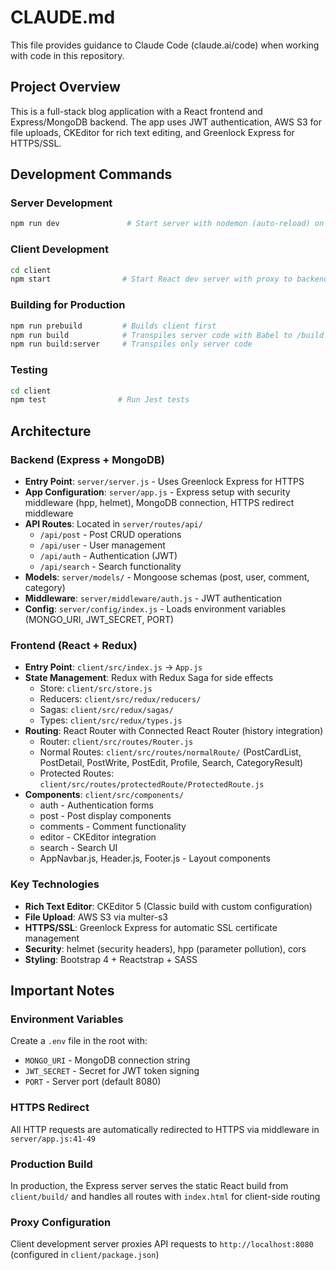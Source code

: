 # CLAUDE.md

This file provides guidance to Claude Code (claude.ai/code) when working with code in this repository.

## Project Overview

This is a full-stack blog application with a React frontend and Express/MongoDB backend. The app uses JWT authentication, AWS S3 for file uploads, CKEditor for rich text editing, and Greenlock Express for HTTPS/SSL.

## Development Commands

### Server Development
```bash
npm run dev               # Start server with nodemon (auto-reload) on port 8080
```

### Client Development
```bash
cd client
npm start                # Start React dev server with proxy to backend
```

### Building for Production
```bash
npm run prebuild         # Builds client first
npm run build            # Transpiles server code with Babel to /build
npm run build:server     # Transpiles only server code
```

### Testing
```bash
cd client
npm test                # Run Jest tests
```

## Architecture

### Backend (Express + MongoDB)
- **Entry Point**: `server/server.js` - Uses Greenlock Express for HTTPS
- **App Configuration**: `server/app.js` - Express setup with security middleware (hpp, helmet), MongoDB connection, HTTPS redirect middleware
- **API Routes**: Located in `server/routes/api/`
  - `/api/post` - Post CRUD operations
  - `/api/user` - User management
  - `/api/auth` - Authentication (JWT)
  - `/api/search` - Search functionality
- **Models**: `server/models/` - Mongoose schemas (post, user, comment, category)
- **Middleware**: `server/middleware/auth.js` - JWT authentication
- **Config**: `server/config/index.js` - Loads environment variables (MONGO_URI, JWT_SECRET, PORT)

### Frontend (React + Redux)
- **Entry Point**: `client/src/index.js` -> `App.js`
- **State Management**: Redux with Redux Saga for side effects
  - Store: `client/src/store.js`
  - Reducers: `client/src/redux/reducers/`
  - Sagas: `client/src/redux/sagas/`
  - Types: `client/src/redux/types.js`
- **Routing**: React Router with Connected React Router (history integration)
  - Router: `client/src/routes/Router.js`
  - Normal Routes: `client/src/routes/normalRoute/` (PostCardList, PostDetail, PostWrite, PostEdit, Profile, Search, CategoryResult)
  - Protected Routes: `client/src/routes/protectedRoute/ProtectedRoute.js`
- **Components**: `client/src/components/`
  - auth - Authentication forms
  - post - Post display components
  - comments - Comment functionality
  - editor - CKEditor integration
  - search - Search UI
  - AppNavbar.js, Header.js, Footer.js - Layout components

### Key Technologies
- **Rich Text Editor**: CKEditor 5 (Classic build with custom configuration)
- **File Upload**: AWS S3 via multer-s3
- **HTTPS/SSL**: Greenlock Express for automatic SSL certificate management
- **Security**: helmet (security headers), hpp (parameter pollution), cors
- **Styling**: Bootstrap 4 + Reactstrap + SASS

## Important Notes

### Environment Variables
Create a `.env` file in the root with:
- `MONGO_URI` - MongoDB connection string
- `JWT_SECRET` - Secret for JWT token signing
- `PORT` - Server port (default 8080)

### HTTPS Redirect
All HTTP requests are automatically redirected to HTTPS via middleware in `server/app.js:41-49`

### Production Build
In production, the Express server serves the static React build from `client/build/` and handles all routes with `index.html` for client-side routing

### Proxy Configuration
Client development server proxies API requests to `http://localhost:8080` (configured in `client/package.json`)
